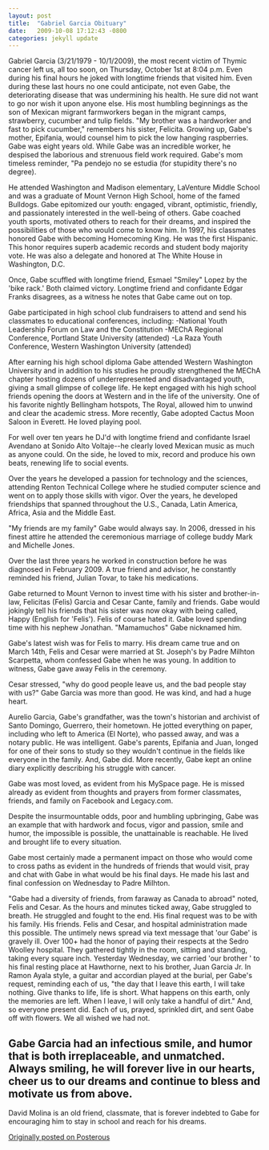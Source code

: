 ```yaml
---
layout: post
title:  "Gabriel Garcia Obituary"
date:   2009-10-08 17:12:43 -0800
categories: jekyll update
---
```

Gabriel Garcia (3/21/1979 - 10/1/2009), the most recent victim of Thymic cancer left us, all too soon, on Thursday, October 1st at 8:04 p.m. Even during his final hours he joked with longtime friends that visited him. Even during these last hours no one could anticipate, not even Gabe, the deteriorating disease that was undermining his health. He sure did not want to go nor wish it upon anyone else. His most humbling beginnings as the son of Mexican migrant farmworkers began in the migrant camps, strawberry, cucumber and tulip fields. "My brother was a hardworker and fast to pick cucumber," remembers his sister, Felicita. Growing up, Gabe's mother, Epifania, would counsel him to pick the low hanging raspberries. Gabe was eight years old. While Gabe was an incredible worker, he despised the laborious and strenuous field work required. Gabe's mom timeless reminder, "Pa pendejo no se estudia (for stupidity there's no degree).

He attended Washington and Madison elementary, LaVenture Middle School and was a graduate of Mount Vernon High School, home of the famed Bulldogs. Gabe epitomized our youth: engaged, vibrant, optimistic, friendly, and passionately interested in the well-being of others. Gabe coached youth sports, motivated others to reach for their dreams, and inspired the possibilities of those who would come to know him. In 1997, his classmates honored Gabe with becoming Homecoming King. He was the first Hispanic. This honor requires superb academic records and student body majority vote. He was also a delegate and honored at The White House in Washington, D.C.

Once, Gabe scuffled with longtime friend, Esmael "Smiley" Lopez by the 'bike rack.' Both claimed victory. Longtime friend and confidante Edgar Franks disagrees, as a witness he notes that Gabe came out on top.

Gabe participated in high school club fundraisers to attend and send his classmates to educational conferences, including:
-National Youth Leadership Forum on Law and the Constitution
-MEChA Regional Conference, Portland State University (attended)
-La Raza Youth Conference, Western Washington University (attended)

After earning his high school diploma Gabe attended Western Washington University and in addition to his studies he proudly strengthened the MEChA chapter hosting dozens of underrepresented and disadvantaged youth, giving a small glimpse of college life. He kept engaged with his high school friends opening the doors at Western and in the life of the university. One of his favorite nightly Bellingham hotspots, The Royal, allowed him to unwind and clear the academic stress. More recently, Gabe adopted Cactus Moon Saloon in Everett. He loved playing pool.

For well over ten years he DJ'd with longtime friend and confidante Israel Avendano at Sonido Alto Voltaje--he clearly loved Mexican music as much as anyone could. On the side, he loved to mix, record and produce his own beats, renewing life to social events.

Over the years he developed a passion for technology and the sciences, attending Renton Technical College where he studied computer science and went on to apply those skills with vigor. Over the years, he developed friendships that spanned throughout the U.S., Canada, Latin America, Africa, Asia and the Middle East.

"My friends are my family" Gabe would always say. In 2006, dressed in his finest attire he attended the ceremonious marriage of college buddy Mark and Michelle Jones.

Over the last three years he worked in construction before he was diagnosed in February 2009. A true friend and advisor, he constantly reminded his friend, Julian Tovar, to take his medications.

Gabe returned to Mount Vernon to invest time with his sister and brother-in-law, Felicitas (Felis) Garcia and Cesar Cante, family and friends. Gabe would jokingly tell his friends that his sister was now okay with being called, Happy (English for 'Felis'). Felis of course hated it. Gabe loved spending time with his nephew Jonathan. "Mamamuchos" Gabe nicknamed him.

Gabe's latest wish was for Felis to marry. His dream came true and on March 14th, Felis and Cesar were married at St. Joseph's by Padre Milhton Scarpetta, whom confessed Gabe when he was young. In addition to witness, Gabe gave away Felis in the ceremony.

Cesar stressed, "why do good people leave us, and the bad people stay with us?" Gabe Garcia was more than good. He was kind, and had a huge heart.

Aurelio Garcia, Gabe's grandfather, was the town's historian and archivist of Santo Domingo, Guerrero, their hometown. He jotted everything on paper, including who left to America (El Norte), who passed away, and was a notary public. He was intelligent. Gabe's parents, Epifania and Juan, longed for one of their sons to study so they wouldn't continue in the fields like everyone in the family. And, Gabe did. More recently, Gabe kept an online diary explicitly describing his struggle with cancer.

Gabe was most loved, as evident from his MySpace page. He is missed already as evident from thoughts and prayers from former classmates, friends, and family on Facebook and Legacy.com.

Despite the insurmountable odds, poor and humbling upbringing, Gabe was an example that with hardwork and focus, vigor and passion, smile and humor, the impossible is possible, the unattainable is reachable. He lived and brought life to every situation.

Gabe most certainly made a permanent impact on those who would come to cross paths as evident in the hundreds of friends that would visit, pray and chat with Gabe in what would be his final days. He made his last and final confession on Wednesday to Padre Milhton.

"Gabe had a diversity of friends, from faraway as Canada to abroad" noted, Felis and Cesar. As the hours and minutes ticked away, Gabe struggled to breath. He struggled and fought to the end. His final request was to be with his family. His friends. Felis and Cesar, and hospital administration made this possible. The untimely news spread via text message that 'our Gabe' is gravely ill. Over 100+ had the honor of paying their respects at the Sedro Woolley hospital. They gathered tightly in the room, sitting and standing, taking every square inch. Yesterday Wednesday, we carried 'our brother ' to his final resting place at Hawthorne, next to his brother, Juan Garcia Jr. In Ramon Ayala style, a guitar and accordian played at the burial, per Gabe's request, reminding each of us, "the day that I leave this earth, I will take nothing. Give thanks to life, life is short. What happens on this earth, only the memories are left. When I leave, I will only take a handful of dirt." And, so everyone present did. Each of us, prayed, sprinkled dirt, and sent Gabe off with flowers. We all wished we had not.

Gabe Garcia had an infectious smile, and humor that is both irreplaceable, and unmatched. Always smiling, he will forever live in our hearts, cheer us to our dreams and continue to bless and motivate us from above.
---
David Molina is an old friend, classmate, that is forever indebted to Gabe for encouraging him to stay in school and reach for his dreams.

[Originally posted on Posterous](http://molina.posterous.com/)
